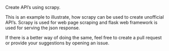 Create API’s using scrapy.

This is an example to illustrate, how scrapy can be used to create unofficial API’s. Scrapy is used for web page scraping and flask web framework is used for serving the json response.

If there is a better way of doing the same, feel free to create a pull request or provide your suggestions by opening an issue.
